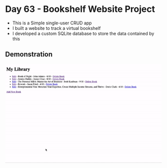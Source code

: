 # Day 63 - Bookshelf Website Project

- This is a Simple single-user CRUD app
- I built a website to track a virtual bookshelf
- I developed a custom SQLite database to store the data contained by this

## Demonstration 

![Bookshelf Website](./img/demo.gif)
